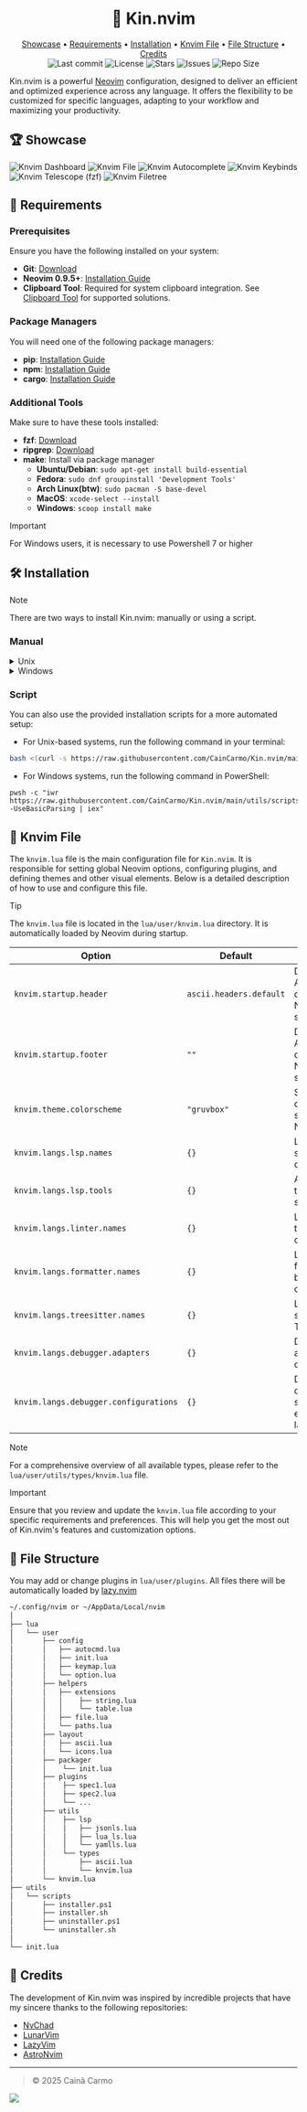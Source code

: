[//]: Header

<h1 align="center">🍡 Kin.nvim</h1>

<div align="center">
  <a href="https://github.com/CainCarmo/Kin.nvim?tab=readme-ov-file#-showcase">Showcase</a>
  <span> • </span>
  <a href="https://github.com/CainCarmo/Kin.nvim?tab=readme-ov-file#-requirements">Requirements</a>
  <span> • </span>
  <a href="https://github.com/CainCarmo/Kin.nvim?tab=readme-ov-file#-installation">Installation</a>
  <span> • </span>
  <a href="https://github.com/CainCarmo/Kin.nvim?tab=readme-ov-file#-knvim-file">Knvim File</a>
  <span> • </span>
  <a href="https://github.com/CainCarmo/Kin.nvim?tab=readme-ov-file#-file-structure">File Structure</a>
  <span> • </span>
  <a href="https://github.com/CainCarmo/Kin.nvim?tab=readme-ov-file#-credits">Credits</a>
</div>

<div align="center">
  <img alt="Last commit" src="https://img.shields.io/github/last-commit/CainCarmo/Kin.nvim?style=for-the-badge&logo=konva&color=8bd5ca&logoColor=D9E0EE&labelColor=302D41"/>
  <img alt="License" src="https://img.shields.io/github/license/CainCarmo/Kin.nvim?style=for-the-badge&logo=konva&color=ee999f&logoColor=D9E0EE&labelColor=302D41" />
  <img alt="Stars" src="https://img.shields.io/github/stars/CainCarmo/Kin.nvim?style=for-the-badge&logo=konva&color=c69ff5&logoColor=D9E0EE&labelColor=302D41" />
  <img alt="Issues" src="https://img.shields.io/github/issues/CainCarmo/Kin.nvim?style=for-the-badge&logo=bilibili&color=F5E0DC&logoColor=D9E0EE&labelColor=302D41" />
  <img alt="Repo Size" src="https://img.shields.io/github/repo-size/CainCarmo/Kin.nvim?color=%23DDB6F2&label=SIZE&logo=semanticweb&style=for-the-badge&logoColor=D9E0EE&labelColor=302D41" />
</div>

Kin.nvim is a powerful [Neovim](https://neovim.io/) configuration, designed to deliver an efficient and optimized experience across any language. It offers the flexibility to be customized for specific languages, adapting to your workflow and maximizing your productivity.

[//]: Content

## 🏆 Showcase

![Knvim Dashboard][ft_dashboard]
![Knvim File][ft_file]
![Knvim Autocomplete][ft_cmp]
![Knvim Keybinds][ft_keybinds]
![Knvim Telescope (fzf)][ft_telescope]
![Knvim Filetree][ft_filetree]

## 🚧 Requirements

### Prerequisites

Ensure you have the following installed on your system:

- **Git**: [Download](https://git-scm.com/downloads)
- **Neovim 0.9.5+**: [Installation Guide](https://github.com/neovim/neovim/blob/master/INSTALL.md)
- **Clipboard Tool**: Required for system clipboard integration. See [Clipboard Tool](https://neovim.io/doc/user/provider.html#clipboard-tool) for supported solutions.

### Package Managers

You will need one of the following package managers:

- **pip**: [Installation Guide](https://pypi.org/project/pip/)
- **npm**: [Installation Guide](https://docs.npmjs.com/downloading-and-installing-node-js-and-npm)
- **cargo**: [Installation Guide](https://doc.rust-lang.org/cargo/getting-started/installation.html)

### Additional Tools

Make sure to have these tools installed:

- **fzf**: [Download](https://github.com/junegunn/fzf)
- **ripgrep**: [Download](https://github.com/BurntSushi/ripgrep)
- **make**: Install via package manager
  - **Ubuntu/Debian**: `sudo apt-get install build-essential`
  - **Fedora**: `sudo dnf groupinstall 'Development Tools'`
  - **Arch Linux(btw)**: `sudo pacman -S base-devel`
  - **MacOS**: `xcode-select --install`
  - **Windows**: `scoop install make`

> [!IMPORTANT]
> For Windows users, it is necessary to use Powershell 7 or higher

## 🛠️ Installation

> [!NOTE]
> There are two ways to install Kin.nvim: manually or using a script.

### Manual

<details>
<summary>Unix</summary>
<br />

1. Make a backup of your current nvim and shared folder

```sh
mv ~/.config/nvim ~/.config/nvim.bak
mv ~/.local/share/nvim ~/.local/share/nvim.bak
```

2. Setup Kin.nvim

```sh
git clone --depth 1 https://github.com/CainCarmo/Kin.nvim.git ~/.config/nvim
rm -rf ~/.config/nvim/.git
rm -rf ~/.config/nvim/.gitignore
nvim
```

</details>

<details>
<summary>Windows</summary>
<br />

1. Make a backup of your current nvim and nvim-data folder

```pwsh
Rename-Item -Path $env:LOCALAPPDATA\nvim -NewName $env:LOCALAPPDATA\nvim.bak
Rename-Item -Path $env:LOCALAPPDATA\nvim-data -NewName $env:LOCALAPPDATA\nvim-data.bak
```

2. Setup Kin.nvim

```pwsh
git clone --depth 1 https://github.com/CainCarmo/Kin.nvim.git $env:LOCALAPPDATA\nvim
Remove-Item $env:LOCALAPPDATA\nvim\.git -Recurse -Force
Remove-Item $env:LOCALAPPDATA\nvim\.gitignore -Recurse -Force
nvim
```

</details>

### Script

You can also use the provided installation scripts for a more automated setup:

- For Unix-based systems, run the following command in your terminal:

```sh
bash <(curl -s https://raw.githubusercontent.com/CainCarmo/Kin.nvim/main/utils/scripts/installer.sh)
```

- For Windows systems, run the following command in PowerShell:

```pwsh
pwsh -c "iwr https://raw.githubusercontent.com/CainCarmo/Kin.nvim/main/utils/scripts/install.ps1 -UseBasicParsing | iex"
```

## 📜 Knvim File

The `knvim.lua` file is the main configuration file for `Kin.nvim`. It is responsible for setting global Neovim options, configuring plugins, and defining themes and other visual elements. Below is a detailed description of how to use and configure this file.

> [!TIP]
> The `knvim.lua` file is located in the `lua/user/knvim.lua` directory. It is automatically loaded by Neovim during startup.

| Option                                | Default                 | Description                                           |
| ------------------------------------- | ----------------------- | ----------------------------------------------------- |
| `knvim.startup.header`                | `ascii.headers.default` | Defines the ASCII header displayed at Neovim startup. |
| `knvim.startup.footer`                | `""`                    | Defines the ASCII footer displayed at Neovim startup. |
| `knvim.theme.colorscheme`             | `"gruvbox"`             | Sets the default color scheme for Neovim.             |
| `knvim.langs.lsp.names`               | `{}`                    | List of LSP servers to be configured.                 |
| `knvim.langs.lsp.tools`               | `{}`                    | Additional tools for LSP support.                     |
| `knvim.langs.linter.names`            | `{}`                    | List of linters to be configured.                     |
| `knvim.langs.formatter.names`         | `{}`                    | List of formatters to be configured.                  |
| `knvim.langs.treesitter.names`        | `{}`                    | Languages supported by Treesitter.                    |
| `knvim.langs.debugger.adapters`       | `{}`                    | Debug adapters to be configured.                      |
| `knvim.langs.debugger.configurations` | `{}`                    | Debug configurations specific to each language.       |

> [!NOTE]
> For a comprehensive overview of all available types, please refer to the `lua/user/utils/types/knvim.lua` file.

> [!IMPORTANT]
> Ensure that you review and update the `knvim.lua` file according to your specific requirements and preferences. This will help you get the most out of Kin.nvim's features and customization options.

## 📂 File Structure

You may add or change plugins in `lua/user/plugins`. All files there
will be automatically loaded by [lazy.nvim](https://github.com/folke/lazy.nvim)

```txt
~/.config/nvim or ~/AppData/Local/nvim
│
├── lua
│   └── user
│       ├── config
│       │   ├── autocmd.lua
│       │   ├── init.lua
│       │   ├── keymap.lua
│       │   └── option.lua
│       ├── helpers
│       │   ├── extensions
│       │   │    ├── string.lua
│       │   │    └── table.lua
│       │   ├── file.lua
│       │   └── paths.lua
│       ├── layout
│       │   ├── ascii.lua
│       │   └── icons.lua
│       ├── packager
│       │    └── init.lua
│       ├── plugins
│       │    ├── spec1.lua
│       │    ├── spec2.lua
│       │    └── ...
│       ├── utils
│       │    ├── lsp
│       │    │   ├── jsonls.lua
│       │    │   ├── lua_ls.lua
│       │    │   └── yamlls.lua
│       │    └── types
│       │        ├── ascii.lua
│       │        └── knvim.lua
│       └── knvim.lua
├── utils
│   └── scripts
│       ├── installer.ps1
│       ├── installer.sh
│       ├── uninstaller.ps1
│       └── uninstaller.sh
│
└── init.lua
```

## 🌟 Credits

The development of Kin.nvim was inspired by incredible projects that have my sincere thanks to the following repositories:

- [NvChad](https://github.com/NvChad/NvChad)
- [LunarVim](https://github.com/LunarVim/LunarVim)
- [LazyVim](https://github.com/LazyVim/LazyVim)
- [AstroNvim](https://github.com/AstroNvim/AstroNvim)

[//]: Footer

---

> © 2025 Cainã Carmo

![][footer_wave]

[//]: Links

<!-- Layout -->

[footer_wave]: https://capsule-render.vercel.app/api?type=waving&height=100&color=919F50&reversal=true&section=footer

<!-- Images -->

[ft_cmp]: ./assets/images/cmp.png
[ft_dashboard]: ./assets/images/dashboard.png
[ft_file]: ./assets/images/file.png
[ft_filetree]: ./assets/images/filetree.png
[ft_keybinds]: ./assets/images/keybinds.png
[ft_telescope]: ./assets/images/telescope.png
